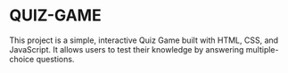 # QUIZ-GAME
This project is a simple, interactive Quiz Game built with HTML, CSS, and JavaScript. It allows users to test their knowledge by answering multiple-choice questions.
